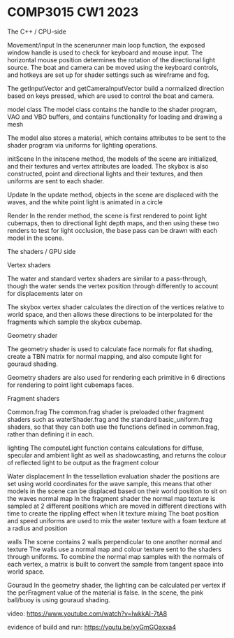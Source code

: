 # COMP3015 CW1 2023
 


The C++  / CPU-side

Movement/input
In the scenerunner main loop function, the exposed window handle is used to check for keyboard and mouse input.
The horizontal mouse position determines the rotation of the directional light source. The boat and camera can be moved using the keyboard controls, and hotkeys are set up for shader settings such as wireframe and fog.

The getInputVector and getCameraInputVector build a normalized direction based on keys pressed, which are used to control the boat and camera.


model class
The model class contains the handle to the shader program, VAO and VBO buffers, and contains functionality for loading and drawing a mesh

The model also stores a material, which contains attributes to be sent to the shader program via uniforms for lighting operations.


initScene
In the initscene method, the models of the scene are initialized, and their textures and vertex attributes are loaded. The skybox is also constructed, point and directional lights and their textures, and then uniforms are sent to each shader.

Update
In the update method, objects in the scene are displaced with the waves, and the white point light is animated in a circle

Render
In the render method, the scene is first rendered to point light cubemaps, then to directional light depth maps, and then using these two renders to test for light occlusion, the base pass can be drawn with each model in the scene.


The shaders / GPU side

Vertex shaders

The water and standard vertex shaders are similar to a pass-through, though the water sends the vertex position through differently to account for displacements later on

The skybox vertex shader calculates the direction of the vertices relative to world space, and then allows these directions to be interpolated for the fragments which sample the skybox cubemap.

Geometry shader

The geometry shader is used to calculate face normals for flat shading, create a TBN matrix for normal mapping, and also compute light for gouraud shading.

Geometry shaders are also used for rendering each primitive in 6 directions for rendering to point light cubemaps faces.


Fragment shaders

Common.frag
The common.frag shader is preloaded other fragment shaders such as waterShader.frag and the standard basic_uniform.frag shaders, so that they can both use the functions defined in common.frag, rather than defining it in each.


lighting
The computeLight function contains calculations for diffuse, specular and ambient light as well as shadowcasting, and returns the colour of reflected light to be output as the fragment colour


Water
displacement
In the tessellation evaluation shader the positions are set using world coordinates for the wave sample, this means that other models in the scene can be displaced based on their world position to sit on the waves
normal map
In the fragment shader the normal map texture is sampled at 2 different positions which are moved in different directions with time to create the rippling effect when lit
texture mixing
The boat position and speed uniforms are used to mix the water texture with a foam texture at a radius and position

walls
The scene contains 2 walls perpendicular to one another
normal and texture
The walls use a normal map and colour texture sent to the shaders through uniforms. To combine the normal map samples with the normals of each vertex, a matrix is built to convert the sample from tangent space into world space. 


Gouraud
In the geometry shader, the lighting can be calculated per vertex if the perFragment value of the material is false. 
In the scene, the pink ball/buoy is using gouraud shading.


video:
https://www.youtube.com/watch?v=IwkkAI-7tA8

evidence of build and run:
https://youtu.be/xyGmGOaxxa4
